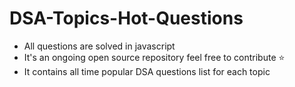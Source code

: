 # DSA-Topics-Hot-Questions

- All questions are solved in javascript
- It's an ongoing open source repository feel free to contribute ⭐
- It contains all time popular DSA questions list for each topic

